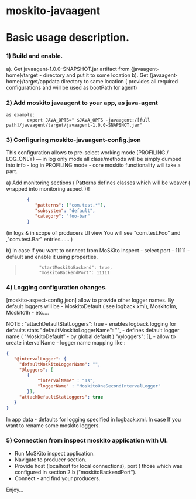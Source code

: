 moskito-javaagent
=================


# Basic usage description.

### 1) Build and enable.

  a). Get javaagent-1.0.0-SNAPSHOT.jar  artifact from {javaagent-home}/target - directory  and   put it to  some location
  b). Get {javaagent-home}/target/appdata  directory to same location ( provides all required configurations and will be used as bootPath for agent)

### 2) Add  moskito javaagent to your app, as  java-agent
   	as example:
			export JAVA_OPTS=" $JAVA_OPTS -javaagent:/[full   path]/javaagent/target/javaagent-1.0.0-SNAPSHOT.jar"


### 3) Configuring moskito-javaagent-config.json
This configuration allows to pre-select working mode (PROFILING / LOG_ONLY)  — in log only mode all   class/methods  will be simply dumped into  info - log
in PROFILING mode - core  moskito functionality will  take a part.

a) Add monitoring sections ( Patterns  defines classes which will be weaver ( wrapped into monitoring aspect ))!
```json
        {
           "patterns": ["com.test.*"],
           "subsystem": "default",
           "category": "foo-bar"
        }
```

(in logs & in scope of producers UI view  You will see "com.test.Foo" and ,"com.test.Bar" entries…… )

b)	In case if you want to connect  from  MoSKito Inspect - select   port  - 11111 - default and  enable  it  using  properties.
> 			 "startMoskitoBackend": true,
>  			 "moskitoBackendPort": 11111

### 4) Logging configuration changes.

[moskito-aspect-config.json]  allow to provide  other   logger names.  By default  loggers will be - MoskitoDefault ( see logback.xml),
 Moskito1m, Moskito1h - etc….

NOTE :
					"attachDefaultStatLoggers": true  - enables logback logging for defaults stats
					"defaultMoskitoLoggerName": "",  -  defines default logger name  ( “MoskitoDefault” -  by  global default )
					"@loggers": [],  -  allow to   create  intervalName - logger name mapping
like :
```json
{
   "@intervalLogger": {
     "defaultMoskitoLoggerName": "",
     "@loggers": [
		{
 			"intervalName" : "1s",
			"loggerName" : "MoskitoOneSecondIntervalLogger"
		}],
     "attachDefaultStatLoggers": true
   }
}
```

In app data - defaults for logging specified in logback.xml. In case If you want to rename  some moskito loggers.

### 5) Connection from inspect moskito application with UI.
* Run MoSKito inspect application.
* Navigate to producer section.
* Provide host (localhost for local connections), port ( those  which was configured in section 2.b ("moskitoBackendPort").
* Connect - and find your producers.

Enjoy…